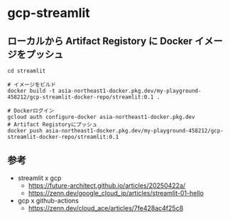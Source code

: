 # gcp-streamlit

## ローカルから Artifact Registory に Docker イメージをプッシュ

```shell
cd streamlit

# イメージをビルド
docker build -t asia-northeast1-docker.pkg.dev/my-playground-458212/gcp-streamlit-docker-repo/streamlit:0.1 .

# Dockerログイン
gcloud auth configure-docker asia-northeast1-docker.pkg.dev
# Artifact Registoryにプッシュ
docker push asia-northeast1-docker.pkg.dev/my-playground-458212/gcp-streamlit-docker-repo/streamlit:0.1
```

## 参考

- streamlit x gcp
  - https://future-architect.github.io/articles/20250422a/
  - https://zenn.dev/google_cloud_jp/articles/streamlit-01-hello
- gcp x github-actions
  - https://zenn.dev/cloud_ace/articles/7fe428ac4f25c8
